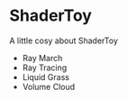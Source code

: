 # ShaderToy

A little cosy about ShaderToy  


- Ray March
- Ray Tracing
- Liquid Grass
- Volume Cloud